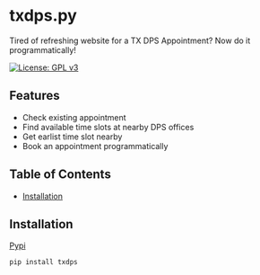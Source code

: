 # txdps.py
Tired of refreshing website for a TX DPS Appointment? Now do it programmatically!

[![License: GPL v3](https://img.shields.io/badge/License-GPLv3-blue.svg)](https://www.gnu.org/licenses/gpl-3.0)

## Features
* Check existing appointment
* Find available time slots at nearby DPS offices
* Get earlist time slot nearby
* Book an appointment programmatically

## Table of Contents
* [Installation](#installation)

## Installation

[Pypi](https://pypi.org/project/txdps/)

`pip install txdps`